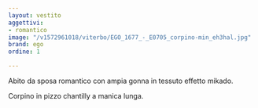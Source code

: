 ```yaml
---
layout: vestito
aggettivi:
- romantico
image: "/v1572961018/viterbo/EGO_1677_-_E0705_corpino-min_eh3hal.jpg"
brand: ego
ordine: 1

---
```

Abito da sposa romantico con ampia gonna in tessuto effetto mikado.

Corpino in pizzo chantilly a manica lunga.